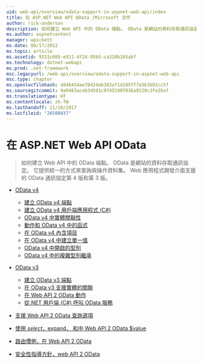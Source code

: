 ```yaml
---
uid: web-api/overview/odata-support-in-aspnet-web-api/index
title: 在 ASP.NET Web API OData |Microsoft 文件
author: rick-anderson
description: 如何建立 Web API 中的 OData 端點。 OData 是網站的資料存取通訊協定。 它提供統一的方式來查詢與操作資料集。 Web API s...
ms.author: aspnetcontent
manager: wpickett
ms.date: 08/17/2012
ms.topic: article
ms.assetid: 9151c605-e911-4f24-95b5-ca310b105abf
ms.technology: dotnet-webapi
ms.prod: .net-framework
msc.legacyurl: /web-api/overview/odata-support-in-aspnet-web-api
msc.type: chapter
ms.openlocfilehash: dd46454ae78424ab383a71d185ff7a563692cc5f
ms.sourcegitcommit: 9a9483aceb34591c97451997036a9120c3fe2baf
ms.translationtype: HT
ms.contentlocale: zh-TW
ms.lasthandoff: 11/10/2017
ms.locfileid: "26508037"
---
```

<a name="odata-in-aspnet-web-api"></a>在 ASP.NET Web API OData
====================
> 如何建立 Web API 中的 OData 端點。 OData 是網站的資料存取通訊協定。 它提供統一的方式來查詢與操作資料集。 Web 應用程式開發介面支援的 OData 通訊協定第 4 版和第 3 版。


- [OData v4](odata-v4/index.md)

    - [建立 OData v4 端點](odata-v4/create-an-odata-v4-endpoint.md)
    - [建立 OData v4 用戶端應用程式 (C#)](odata-v4/create-an-odata-v4-client-app.md)
    - [OData v4 中實體關聯性](odata-v4/entity-relations-in-odata-v4.md)
    - [動作和 OData v4 中的函式](odata-v4/odata-actions-and-functions.md)
    - [在 OData v4 內含項目](odata-v4/odata-containment-in-web-api-22.md)
    - [在 OData v4 中建立單一值](odata-v4/using-a-singleton-in-an-odata-endpoint-in-web-api-22.md)
    - [OData v4 中開啟的型別](odata-v4/use-open-types-in-odata-v4.md)
    - [OData v4 中的複雜型別繼承](odata-v4/complex-type-inheritance-in-odata-v4.md)
- [OData v3](odata-v3/index.md)

    - [建立 OData v3 端點](odata-v3/creating-an-odata-endpoint.md)
    - [在 OData v3 支援實體的關聯](odata-v3/working-with-entity-relations.md)
    - [在 Web API 2 OData 動作](odata-v3/odata-actions.md)
    - [從.NET 用戶端 (C#) 呼叫 OData 服務](odata-v3/calling-an-odata-service-from-a-net-client.md)
- [支援 Web API 2 OData 查詢選項](supporting-odata-query-options.md)
- [使用 $select，$expand、 和中 Web API 2 OData $value](using-select-expand-and-value.md)
- [路由慣例，在 Web API 2 OData](odata-routing-conventions.md)
- [安全性指導方針，web API 2 OData](odata-security-guidance.md)
